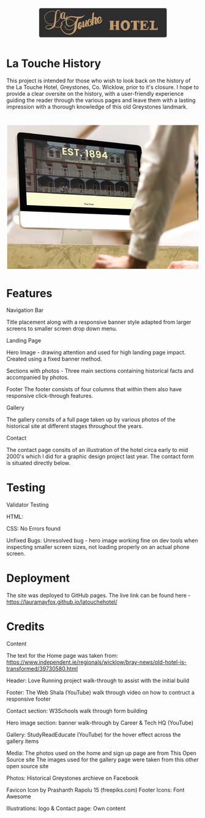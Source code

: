 <h1 align="center"><img src="/assets/images/latouchelogo.jpg"/></h1>

# La Touche History

This project is intended for those who wish to look back on the history of the
La Touche Hotel, Greystones, Co. Wicklow, prior to it's closure. I hope to provide a
clear oversite on the history, with a user-friendly experience guiding the reader
through the various pages and leave them with a lasting impression with a thorough
knowledge of this old Greystones landmark.

<h1 align="center"><img src="/assets/images/mockup1.jpg"/></h1>

# Features

Navigation Bar

Title placement along with a responsive banner style adapted from larger screens to smaller screen drop down menu.


Landing Page

Hero Image - drawing attention and used for high landing page impact. Created using a fixed banner method.

Sections with photos - Three main sections containing historical facts and accompanied by photos.


Footer 
The footer consists of four columns that within them also have responsive click-through features.


Gallery

The gallery consits of a full page taken up by various photos of the historical site at different stages throughout the years.


Contact

The contact page consits of an illustration of the hotel circa early to mid 2000's which I did for a graphic design project last year. The contact form is situated directly below.


# Testing

Validator Testing

HTML:

CSS:
No Errors found

Unfixed Bugs:
Unresolved bug - hero image working fine on dev tools when inspecting smaller screen sizes, 
not loading properly on an actual phone screen.

# Deployment

The site was deployed to GitHub pages.
The live link can be found here - https://lauramayfox.github.io/latouchehotel/ 



# Credits 
Content

The text for the Home page was taken from: https://www.independent.ie/regionals/wicklow/bray-news/old-hotel-is-transformed/39730580.html 

Header: Love Running project walk-through to assist with the initial build

Footer: The Web Shala (YouTube) walk through video on how to contruct a responsive footer

Contact section: W3Schools walk through form building

Hero image section: banner walk-through by Career & Tech HQ (YouTube)

Gallery: StudyReadEducate (YouTube) for the hover effect across the gallery items


Media:
The photos used on the home and sign up page are from This Open Source site
The images used for the gallery page were taken from this other open source site

Photos: Historical Greystones archieve on Facebook

Favicon Icon by Prashanth Rapolu 15 (freepiks.com)
Footer Icons: Font Awesome

Illustrations: logo & Contact page: Own content
